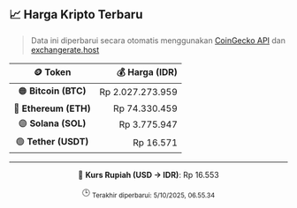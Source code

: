 

<!-- HARGA_KRIPTO -->
## 📈 Harga Kripto Terbaru

> Data ini diperbarui secara otomatis menggunakan [CoinGecko API](https://www.coingecko.com/) dan [exchangerate.host](https://exchangerate.host/)

<div align="center">

| 🪙 Token | 💰 Harga (IDR) |
|:------:|---------------:|
| 🟠 **Bitcoin (BTC)**   | Rp 2.027.273.959 |
| 🔵 **Ethereum (ETH)**  | Rp 74.330.459 |
| 🟣 **Solana (SOL)**    | Rp 3.775.947 |
| 🟢 **Tether (USDT)**   | Rp 16.571 |

---

💱 **Kurs Rupiah (USD → IDR)**: Rp 16.553

🕒 <sub>Terakhir diperbarui: 5/10/2025, 06.55.34</sub>

</div>
<!-- /HARGA_KRIPTO -->